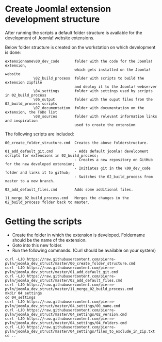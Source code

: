 # Create Joomla! extension development structure
After running the scripts a default folder structure is available for the development of Joomla! website extensions.

Below folder structure is created on the workstation on which development is done:
```
extensionname\00_dev_code       folder with the code for the Joomla! extension, 
                                which gets installed on the Joomla! website
             \02_build_process  folder with scripts to build the extension zipfile
                                and deploy it to the Joomla! webserver
             \04_settings       folder with settings used by scripts in 02_build_process
             \06_output         folder with the ouput files from the 02_build_process scripts
             \07_documentation  folder with documentation on the extension, the ToDo list
             \08_sources        folder with relevant information links and inspiration
                                used to create the extension
```
The following scripts are included:
```
00_create_folder_structure.cmd  Creates the above folderstructure.
```
``` 
01_add_default_git.cmd          - Adds default joomla! development scripts for extensions in 02_build_process;
                                - Creates a new repository on GitHub for the new developed extension;
                                - Initiates git in the \00_dev_code folder and links it to github;  
                                - Switches the 02_build_process from master to a new branch.
```
``` 
02_add_default_files.cmd        Adds some additional files.
```
``` 
11_merge_02_build_process.cmd   Merges the changes in the 02_build_process folder back to master.
```
# Getting the scripts
- Create the folder in which the extension is developed. Foldername should be the name of the extension.
- Goto into this new folder.
- Run the following commands. (Curl should be available on your system)
```
curl -LJO https://raw.githubusercontent.com/pierre-pvln/joomla_dev_struct/master/00_create_folder_structure.cmd
curl -LJO https://raw.githubusercontent.com/pierre-pvln/joomla_dev_struct/master/01_add_default_git.cmd
curl -LJO https://raw.githubusercontent.com/pierre-pvln/joomla_dev_struct/master/02_add_default_files.cmd
curl -LJO https://raw.githubusercontent.com/pierre-pvln/joomla_dev_struct/master/11_merge_02_build_process.cmd
mkdir 04_settings
cd 04_settings
curl -LJO https://raw.githubusercontent.com/pierre-pvln/joomla_dev_struct/master/04_settings/00_name.cmd
curl -LJO https://raw.githubusercontent.com/pierre-pvln/joomla_dev_struct/master/04_settings/02_version.cmd
curl -LJO https://raw.githubusercontent.com/pierre-pvln/joomla_dev_struct/master/04_settings/04_folders.cmd
curl -LJO https://raw.githubusercontent.com/pierre-pvln/joomla_dev_struct/master/04_settings/files_to_exclude_in_zip.txt
cd ..

```
